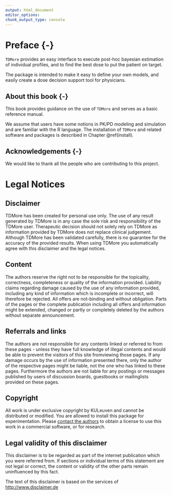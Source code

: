 ```yaml
---
output: html_document
editor_options:
chunk_output_type: console
---
```

# Preface {-}
`TDMore` provides an easy interface to execute post-hoc bayesian estimation of individual profiles, and to find the best dose to put the patient on target.

The package is intended to make it easy to define your own models, and easily create a dose decision support tool for physicians.

## About this book {-}
This book provides guidance on the use of `TDMore` and serves as a basic reference manual.

We assume that users have some notions in PK/PD modeling and simulation and are familiar with the R language. The installation of `TDMore` and related software and packages is described in Chapter \@ref(install).

## Acknowledgements {-}
We would like to thank all the people who are contributing to this project.

# Legal Notices

## Disclaimer

TDMore has been created for personal use only. The use of any result generated by TDMore is in any case the sole risk and responsibility of the TDMore user. Therapeutic decision should not solely rely on TDMore as information provided by TDMore does not replace clinical judgement. Although TDMore has been validated carefully, there is no guarantee for the accuracy of the provided results. When using TDMore you automatically agree with this disclaimer and the legal notices.

## Content
The authors reserve the right not to be responsible for the topicality, correctness, completeness or quality of the information provided. Liability claims regarding damage caused by the use of any information provided, including any kind of information which is incomplete or incorrect, will therefore be rejected. 
All offers are not-binding and without obligation. Parts of the pages or the complete publication including all offers and information might be extended, changed or partly or completely deleted by the authors without separate announcement.

## Referrals and links
The authors are not responsible for any contents linked or referred to from these pages - unless they have full knowledge of illegal contents and would be able to prevent the visitors of this site fromviewing those pages. If any damage occurs by the use of information presented there, only the author of the respective pages might be liable, not the one who has linked to these pages. Furthermore the authors are not liable for any postings or messages published by users of discussion boards, guestbooks or mailinglists provided on these pages.

## Copyright
All work is under exclusive copyright by KULeuven and cannot be distributed or modified.
You are allowed to install this package for experimentation. Please <a href="mailto:ruben.faelens@kuleuven.be">contact the authors</a> to obtain a license to use this work in a commercial software, or for research. 

## Legal validity of this disclaimer
This disclaimer is to be regarded as part of the internet publication which you were referred from. If sections or individual terms of this statement are not legal or correct, the content or validity of the other parts remain uninfluenced by this fact.

The text of this disclaimer is based on the services of http://www.disclaimer.de 

